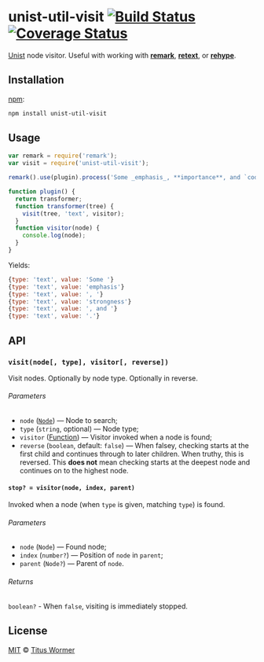# unist-util-visit [![Build Status][build-badge]][build-page] [![Coverage Status][coverage-badge]][coverage-page]

[Unist][] node visitor.  Useful with working with [**remark**][remark],
[**retext**][retext], or [**rehype**][rehype].

## Installation

[npm][]:

```bash
npm install unist-util-visit
```

## Usage

```javascript
var remark = require('remark');
var visit = require('unist-util-visit');

remark().use(plugin).process('Some _emphasis_, **importance**, and `code`.');

function plugin() {
  return transformer;
  function transformer(tree) {
    visit(tree, 'text', visitor);
  }
  function visitor(node) {
    console.log(node);
  }
}
```

Yields:

```js
{type: 'text', value: 'Some '}
{type: 'text', value: 'emphasis'}
{type: 'text', value: ', '}
{type: 'text', value: 'strongness'}
{type: 'text', value: ', and '}
{type: 'text', value: '.'}
```

## API

### `visit(node[, type], visitor[, reverse])`

Visit nodes.  Optionally by node type.  Optionally in reverse.

###### Parameters

*   `node` ([`Node`][node])
    — Node to search;
*   `type` (`string`, optional)
    — Node type;
*   `visitor` ([Function][visitor])
    — Visitor invoked when a node is found;
*   `reverse` (`boolean`, default: `false`)
    — When falsey, checking starts at the first child and continues
    through to later children.  When truthy, this is reversed.
    This **does not** mean checking starts at the deepest node and
    continues on to the highest node.

#### `stop? = visitor(node, index, parent)`

Invoked when a node (when `type` is given, matching `type`) is found.

###### Parameters

*   `node` (`Node`) — Found node;
*   `index` (`number?`) — Position of `node` in `parent`;
*   `parent` (`Node?`) — Parent of `node`.

###### Returns

`boolean?` - When `false`, visiting is immediately stopped.

## License

[MIT][license] © [Titus Wormer][author]

<!-- Definition -->

[build-badge]: https://img.shields.io/travis/wooorm/unist-util-visit.svg

[build-page]: https://travis-ci.org/wooorm/unist-util-visit

[coverage-badge]: https://img.shields.io/codecov/c/github/wooorm/unist-util-visit.svg

[coverage-page]: https://codecov.io/github/wooorm/unist-util-visit?branch=master

[npm]: https://docs.npmjs.com/cli/install

[license]: LICENSE

[author]: http://wooorm.com

[unist]: https://github.com/wooorm/unist

[retext]: https://github.com/wooorm/retext

[remark]: https://github.com/wooorm/remark

[rehype]: https://github.com/wooorm/rehype

[node]: https://github.com/wooorm/unist#node

[visitor]: #stop--visitornode-index-parent

